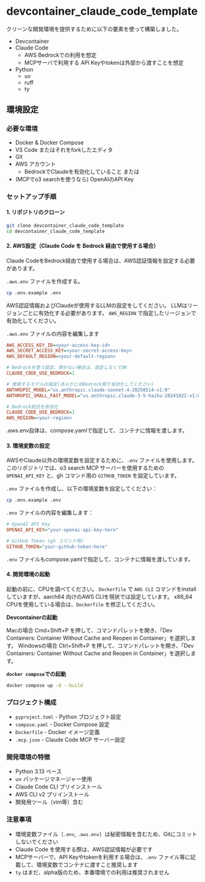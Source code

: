 # devcontainer_claude_code_template
クリーンな開発環境を提供するために以下の要素を使って構築しました。
- Devcontainer
- Claude Code
    - AWS Bedrockでの利用を想定
    - MCPサーバで利用する API Keyやtokenは外部から渡すことを想定
- Python
  - uv
  - ruff
  - ty


## 環境設定

### 必要な環境

- Docker & Docker Compose
- VS Code またはそれをforkしたエディタ
- Git
- AWS アカウント
  - BedrockでClaudeを有効化していること または
- (MCPでo3 searchを使うなら) OpenAIのAPI Key

### セットアップ手順

#### 1. リポジトリのクローン
```bash
git clone devcontainer_claude_code_template
cd devcontainer_claude_code_template
```


#### 2. AWS設定（Claude Code を Bedrock 経由で使用する場合）
Claude CodeをBedrock経由で使用する場合は、AWS認証情報を設定する必要があります。

`.aws.env` ファイルを作成する。

```bash
cp .env.example .env
```

AWS認証情報およびClaudeが使用するLLMの設定をしてください。
LLMはリージョンごとに有効化する必要があります。 `AWS_REGION` で指定したリージョンで有効化してください。

`.aws.env` ファイルの内容を編集します
```ini
AWS_ACCESS_KEY_ID=<your-access-key-id>
AWS_SECRET_ACCESS_KEY=<your-secret-access-key>
AWS_DEFAULT_REGION=<your-default-region>

# Bedrockを使う設定。使わない場合は、設定しなくてOK
CLAUDE_CODE_USE_BEDROCK=1

# 使用するモデルの指定(あらかじめBedrock側で有効化してください)
ANTHROPIC_MODEL="us.anthropic.claude-sonnet-4-20250514-v1:0"
ANTHROPIC_SMALL_FAST_MODEL="us.anthropic.claude-3-5-haiku-20241022-v1:0"

# Bedrock統合を有効化
CLAUDE_CODE_USE_BEDROCK=1
AWS_REGION=<your-region>

```

.aws.env自体は、compose.yamlで指定して、コンテナに情報を渡します。

#### 3. 環境変数の設定

AWSやClaude以外の環境変数を設定するために、`.env` ファイルを使用します。
このリポジトリでは、o3 search MCP サーバーを使用するための `OPENAI_API_KEY` と、gh コマンド用の `GITHUB_TOKEN` を設定しています。

`.env` ファイルを作成し、以下の環境変数を設定してください：

```bash
cp .env.example .env
```

`.env` ファイルの内容を編集します：

```ini
# OpenAI API Key
OPENAI_API_KEY="your-openai-api-key-here"

# GitHub Token (gh コマンド用)
GITHUB_TOKEN="your-github-token-here"
```

`.env` ファイルもcompose.yamlで指定して、コンテナに情報を渡しています。


#### 4. 開発環境の起動
起動の前に、CPUを調べてください。
`Dockerfile` で `AWS CLI` コマンドをinstallしていますが、aarch64 向けのAWS CLIを現状では設定しています。
x86_64 CPUを使用している場合は、`Dockerfile` を修正してください。

**Devcontainerの起動**

Macの場合 Cmd+Shift+P を押して、コマンドパレットを開き、「Dev Containers: Container Without Cache and Reopen in Container」を選択します。
Windowsの場合 Ctrl+Shift+P を押して、コマンドパレットを開き、「Dev Containers: Container Without Cache and Reopen in Container」を選択します。


**`docker compose`での起動**  
```bash
docker compose up -d --build
```


### プロジェクト構成

- `pyproject.toml` - Python プロジェクト設定
- `compose.yaml` - Docker Compose 設定
- `Dockerfile` - Docker イメージ定義
- `.mcp.json` - Claude Code MCP サーバー設定

### 開発環境の特徴

- Python 3.13 ベース
- uv パッケージマネージャー使用
- Claude Code CLI プリインストール
- AWS CLI v2 プリインストール
- 開発用ツール（vim等）含む

### 注意事項

- 環境変数ファイル（`.env`, `.aws.env`）は秘密情報を含むため、Gitにコミットしないでください
- Claude Code を使用する際は、AWS認証情報が必要です
- MCPサーバーで、API Keyやtokenを利用する場合は、`.env` ファイル等に記載して、環境変数でコンテナに渡すこと推奨します
- `ty` はまだ、alpha版のため、本番環境での利用は推奨されません
